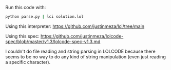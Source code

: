 Run this code with:

```bash
python parse.py | lci solution.lol
```

Using this interpreter: https://github.com/justinmeza/lci/tree/main

Using this spec: https://github.com/justinmeza/lolcode-spec/blob/master/v1.3/lolcode-spec-v1.3.md

I couldn't do file reading and string parsing in LOLCODE because there seems to be no way to do any kind of string manipulation (even just reading a specific character).
